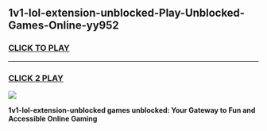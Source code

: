 
## 1v1-lol-extension-unblocked-Play-Unblocked-Games-Online-yy952
<h3>
<a href="https://premium76.site?title=1v1-lol-extension-unblocked&ref=25A">CLICK TO PLAY</a></h3>
<hr>

<h3>
<a href="https://premium76.site?title=1v1-lol-extension-unblocked&ref=25A">CLICK 2 PLAY</a>
  
</h3>

<a href="https://premium76.site?title=1v1-lol-extension-unblocked&ref=25A"><img src="https://clearcache.store/games.png"></a>


**1v1-lol-extension-unblocked games unblocked: Your Gateway to Fun and Accessible Online Gaming**

